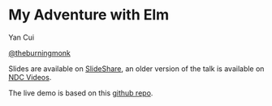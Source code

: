 # My Adventure with Elm #

Yan Cui

[@theburningmonk](https://twitter.com/theburningmonk)

Slides are available on [SlideShare](http://www.slideshare.net/theburningmonk/my-adventure-with-elm), an older version of the talk is available on [NDC Videos](http://www.ndcvideos.com/#/app/video/3041).

The live demo is based on this [github repo](https://github.com/theburningmonk/elm-snake).